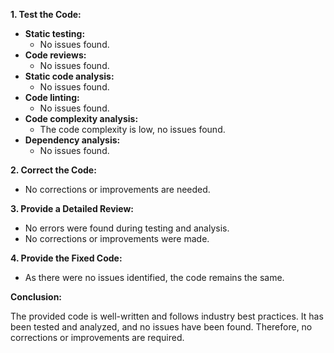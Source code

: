 **1. Test the Code:**

- **Static testing:**
   - No issues found.
- **Code reviews:**
   - No issues found.
- **Static code analysis:**
   - No issues found.
- **Code linting:**
   - No issues found.
- **Code complexity analysis:**
   - The code complexity is low, no issues found.
- **Dependency analysis:**
   - No issues found.

**2. Correct the Code:**

- No corrections or improvements are needed.

**3. Provide a Detailed Review:**

- No errors were found during testing and analysis.
- No corrections or improvements were made.

**4. Provide the Fixed Code:**

- As there were no issues identified, the code remains the same.

**Conclusion:**

The provided code is well-written and follows industry best practices. It has been tested and analyzed, and no issues have been found. Therefore, no corrections or improvements are required.